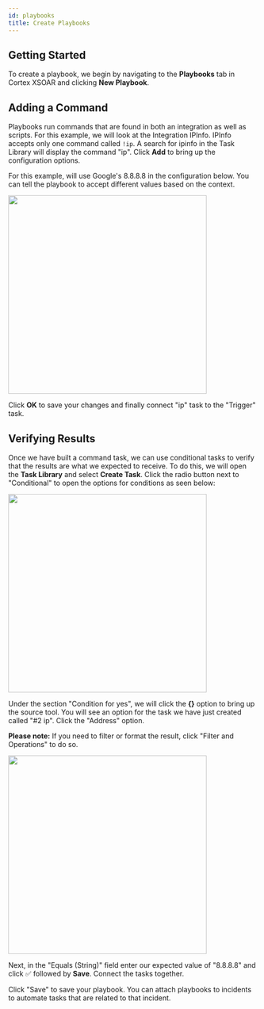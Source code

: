 ```yaml
---
id: playbooks
title: Create Playbooks
---
```


## Getting Started
To create a playbook, we begin by navigating to the **Playbooks** tab in Cortex XSOAR and clicking **New Playbook**. 

## Adding a Command
Playbooks run commands that are found in both an integration as well as scripts. For this example, we will look at the Integration IPInfo. IPInfo accepts only one command called ```!ip```. A search for ipinfo in the Task Library will display the command "ip". Click **Add** to bring up the configuration options. 

For this example, will use Google's 8.8.8.8 in the configuration below. You can tell the playbook to accept different values based on the context.

<img src="../doc_imgs/playbooks/50276007-8448d480-0449-11e9-9413-67a842a8ce72.png" width="400" align="middle"></img>

Click **OK** to save your changes and finally connect "ip" task to the "Trigger" task.

## Verifying Results
Once we have built a command task, we can use conditional tasks to verify that the results are what we expected to receive. To do this, we will open the **Task Library** and select **Create Task**. Click the radio button next to "Conditional" to open the options for conditions as seen below:

<img src="../doc_imgs/playbooks/50276352-6fb90c00-044a-11e9-8210-a4df27b9500c.png" width="400" align="middle"></img>

Under the section "Condition for yes", we will click the **{}** option to bring up the source tool. You will see an option for the task we have just created called "#2 ip". Click the "Address" option. 

**Please note:** If you need to filter or format the result, click "Filter and Operations" to do so.

<img src="../doc_imgs/playbooks/50276603-fff75100-044a-11e9-97ef-c848cc051985.png" width="400" align="middle"></img>


Next, in the "Equals (String)" field enter our expected value of "8.8.8.8" and click ✅ followed by **Save**. Connect the tasks together. 

Click "Save" to save your playbook. You can attach playbooks to incidents to automate tasks that are related to that incident.
